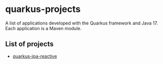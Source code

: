 # quarkus-projects

A list of applications developed with the Quarkus framework and Java 17. \
Each application is a Maven module.

## List of projects

- [quarkus-jpa-reactive](./quarkus-jpa-reactive/README.md)